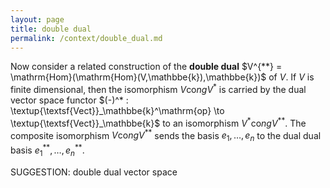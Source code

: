 ```yaml
---
layout: page
title: double dual
permalink: /context/double_dual.md
---
```

Now consider a related construction of the **double dual** $V^{**} = \mathrm{Hom}(\mathrm{Hom}(V,\mathbbe{k}),\mathbbe{k})$ of $V$. If $V$ is finite dimensional, then the isomorphism $V \mathrm{co}ng V^*$ is carried by the dual vector space functor $(-)^* : \textup{\textsf{Vect}}_\mathbbe{k}^\mathrm{op} \to \textup{\textsf{Vect}}_\mathbbe{k}$ to an isomorphism $V^* \mathrm{co}ng V^{**}$. The composite isomorphism $V \mathrm{co}ng V^{**}$ sends the basis $e_1,\ldots, e_n$ to the dual dual basis $e_1^{**}, \ldots, e_n^{**}$.

SUGGESTION: double dual vector space
